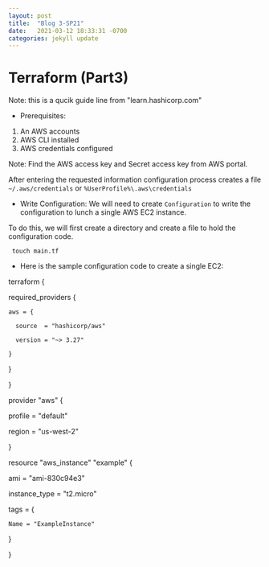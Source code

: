 ```yaml
---
layout: post
title:  "Blog 3-SP21"
date:   2021-03-12 18:33:31 -0700
categories: jekyll update
---
```



# Terraform (Part3)
Note: this is a qucik guide line from "learn.hashicorp.com"

- Prerequisites:
1. An AWS accounts
2. AWS CLI installed
3. AWS credentials configured

Note: Find the AWS access key and Secret access key from AWS portal. 

After entering the requested information configuration process creates a file `~/.aws/credentials` or `%UserProfile%\.aws\credentials`

- Write Configuration:
We will need to create `Configuration` to write the configuration to lunch a single AWS EC2 instance.

To do this, we will first create a directory and create a file to hold the configuration code. 

` touch main.tf`

- Here is the sample configuration code to create a single EC2:

terraform {

  required_providers {

    aws = {

      source  = "hashicorp/aws"

      version = "~> 3.27"

    }

  }

}

provider "aws" {

  profile = "default"

  region  = "us-west-2"

}

resource "aws_instance" "example" {

  ami           = "ami-830c94e3"

  instance_type = "t2.micro"

  tags = {

    Name = "ExampleInstance"

  }
  
}

